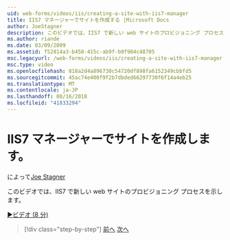 ```yaml
---
uid: web-forms/videos/iis/creating-a-site-with-iis7-manager
title: IIS7 マネージャーでサイトを作成する |Microsoft Docs
author: JoeStagner
description: このビデオでは、IIS7 で新しい web サイトのプロビジョニング プロセスを示します。
ms.author: riande
ms.date: 03/09/2009
ms.assetid: f52814a3-b458-415c-ab9f-b0f904c48705
msc.legacyurl: /web-forms/videos/iis/creating-a-site-with-iis7-manager
msc.type: video
ms.openlocfilehash: 818a2d4a896730c54720df898fa6152349cbbfd5
ms.sourcegitcommit: 45ac74e400f9f2b7dbded66297730f6f14a4eb25
ms.translationtype: MT
ms.contentlocale: ja-JP
ms.lasthandoff: 08/16/2018
ms.locfileid: "41833294"
---
```

<a name="creating-a-site-with-iis7-manager"></a>IIS7 マネージャーでサイトを作成します。
====================
によって[Joe Stagner](https://github.com/JoeStagner)

このビデオでは、IIS7 で新しい web サイトのプロビジョニング プロセスを示します。

[&#9654;ビデオ (8 分)](https://channel9.msdn.com/Blogs/ASP-NET-Site-Videos/creating-a-site-with-iis7-manager)

> [!div class="step-by-step"]
> [前へ](troubleshooting-production-aspnet-apps.md)
> [次へ](installing-ftp7.md)
